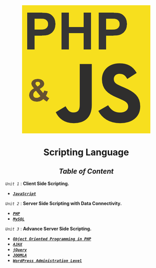 <div align="center">

<img src="php_and_js.png" />

# **Scripting Language**

## _**Table of Content**_


</div>

_``Unit 1``_ : **Client Side Scripting.**

* [**_``JavaScript``_**](Unit/Unit-1.md) 


_``Unit 2``_ : **Server Side Scripting with Data Connectivity.**


*   [**_``PHP``_**](Unit/Unit-1.md) 
*   [**_``MySQL``_**](Unit/Unit-1.md)

_``Unit 3``_ : **Advance Server Side Scripting.**

*   [**_``Object Oriented Programming in PHP``_**](Unit/Unit-1.md) 
*   [**_``AJAX``_**](Unit/Unit-1.md)
*   [**_``jQuery``_**](Unit/Unit-1.md)
*   [**_``JOOMLA``_**](Unit/Unit-1.md)
*   [**_``WordPress Administration Level``_**](Unit/Unit-1.md)


